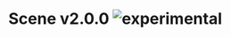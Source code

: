 
# Scene v2.0.0 ![experimental](https://img.shields.io/badge/stability-experimental-EC5315.svg?style=flat)

